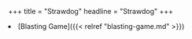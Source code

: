 +++
title = "Strawdog"
headline = "Strawdog"
+++
<li>
	[Blasting Game]({{< relref "blasting-game.md" >}})
</li>
